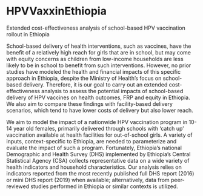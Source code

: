 # HPVVaxxinEthiopia
Extended cost-effectiveness analysis of school-based HPV vaccination rollout in Ethiopia

School-based delivery of health interventions, such as vaccines, have the benefit of a relatively high reach for girls that are in school, but may come with equity concerns as children from low-income households are less likely to be in school to benefit from such interventions. However, no prior studies have modeled the health and financial impacts of this specific approach in Ethiopia, despite the Ministry of Health’s focus on school-based delivery. Therefore, it is our goal to carry out an extended cost-effectiveness analysis to assess the potential impacts of school-based delivery of HPV vaccines on health outcomes, FRP and equity in Ethiopia. We also aim to compare these findings with facility-based delivery scenarios, which tend to have lower costs of delivery but also lower reach.

We aim to model the impact of a nationwide HPV vaccination program in 10-14 year old females, primarily delivered through schools with ‘catch up’ vaccination available at health facilities for out-of-school girls. A variety of inputs, context-specific to Ethiopia, are needed to parameterize and evaluate the impact of such a program. Fortunately, Ethiopia’s national Demographic and Health Survey (DHS) implemented by Ethiopia’s Central Statistical Agency (CSA) collects representative data on a wide variety of health indicators and household characteristics. Our analysis relies on indicators reported from the most recently published full DHS report (2016) or mini DHS report (2019) when available; alternatively, data from peer-reviewed studies performed in Ethiopia or similar contexts is utilized. 

